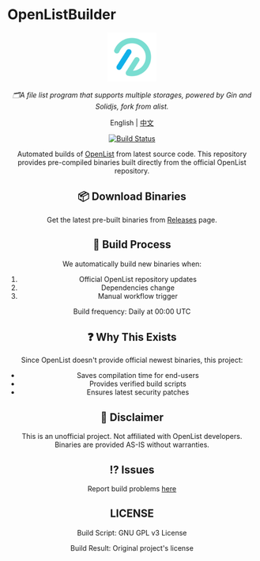 # OpenListBuilder

<div align="center">
  <img width="100px" alt="logo" src="https://raw.githubusercontent.com/OpenListTeam/Logo/main/OpenList.svg"/></a>
  <p><em>🗂️A file list program that supports multiple storages, powered by Gin and Solidjs, fork from alist.</em></p>
<div>

English | [中文](./README.zhcn.md)
  
[![Build Status](https://github.com/iosxlb/OpenListBuilder/actions/workflows/daily.yml/badge.svg)](https://github.com/iosxlb/OpenListBuilder/actions)



Automated builds of [OpenList](https://github.com/OpenListTeam/OpenList) from latest source code. This repository provides pre-compiled binaries built directly from the official OpenList repository.

## 📦 Download Binaries
Get the latest pre-built binaries from [Releases](https://github.com/iosxlb/OpenListBuilder/releases) page.

## 🔧 Build Process
We automatically build new binaries when:
1. Official OpenList repository updates
2. Dependencies change
3. Manual workflow trigger

Build frequency: Daily at 00:00 UTC



## ❓ Why This Exists
Since OpenList doesn't provide official newest binaries, this project:
- Saves compilation time for end-users
- Provides verified build scripts
- Ensures latest security patches

## 🛑 Disclaimer
This is an unofficial project. Not affiliated with OpenList developers.  
Binaries are provided AS-IS without warranties.

## ⁉️ Issues
Report build problems [here](https://github.com/iosxlb/OpenListBuilder/issues)

## LICENSE

Build Script: GNU GPL v3 License

Build Result: Original project's license 

